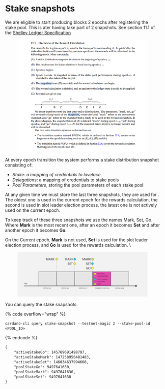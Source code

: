 # Stake snapshots

We are eligible to start producing blocks 2 epochs after registering the stake pool. This is ater having take part of 2 snapshots. See section 11.1 of the [Shelley Ledger Specification](https://github.com/input-output-hk/cardano-ledger/releases/latest/download/shelley-ledger.pdf)

<figure><img src="../.gitbook/assets/shelley-spec-.png" alt=""><figcaption></figcaption></figure>

At every epoch transition the system performs a stake distribution snapshot consisting of:

* _Stake: a mapping of credentials to lovelace._&#x20;
* _Delegations_: a mapping of credentials to stake pools
* _Pool Parameters_, storing the pool parameters of each stake pool



At any given time we must store the last three snapshots, they are used for . The oldest one is used in the current epoch for the rewards calculation, the second is used in slot leader election process. the latest one is not actively used on the current epoch.&#x20;

To keep track of these three snapshots we use the names Mark, Set, Go. Where  **Mark** is the most recent one,  after an epoch it becomes **Set** and after another epoch it becomes **Go**.  &#x20;

On the Current epoch, **Mark** is not used, **Set** is used for the slot leader election process, and **Go** is used for the rewards calculation. \


<figure><img src="../.gitbook/assets/MARKSETGO.png" alt=""><figcaption></figcaption></figure>

You can query the stake snapshots:

{% code overflow="wrap" %}
```
cardano-cli query stake-snapshot --testnet-magic 2 --stake-pool-id <POOL_ID>
```
{% endcode %}

```
{
    "activeStakeGo": 145769691498797,
    "activeStakeMark": 147258956481483,
    "activeStakeSet": 146034637994668,
    "poolStakeGo": 9497641630,
    "poolStakeMark": 9497641630,
    "poolStakeSet": 9497641630
}
```

